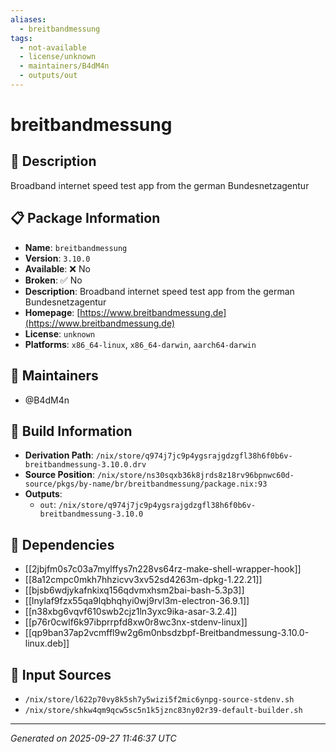 ```yaml
---
aliases:
  - breitbandmessung
tags:
  - not-available
  - license/unknown
  - maintainers/B4dM4n
  - outputs/out
---
```


# breitbandmessung

## 📝 Description

Broadband internet speed test app from the german Bundesnetzagentur

## 📋 Package Information

- **Name**: `breitbandmessung`
- **Version**: `3.10.0`
- **Available**: ❌ No
- **Broken**: ✅ No
- **Description**: Broadband internet speed test app from the german Bundesnetzagentur
- **Homepage**: [https://www.breitbandmessung.de](https://www.breitbandmessung.de)
- **License**: `unknown`
- **Platforms**: `x86_64-linux`, `x86_64-darwin`, `aarch64-darwin`
## 👥 Maintainers

- @B4dM4n


## 🔧 Build Information

- **Derivation Path**: `/nix/store/q974j7jc9p4ygsrajgdzgfl38h6f0b6v-breitbandmessung-3.10.0.drv`
- **Source Position**: `/nix/store/ns30sqxb36k8jrds8z18rv96bpnwc60d-source/pkgs/by-name/br/breitbandmessung/package.nix:93`
- **Outputs**:
  - `out`:  `/nix/store/q974j7jc9p4ygsrajgdzgfl38h6f0b6v-breitbandmessung-3.10.0`

## 🔗 Dependencies

- [[2jbjfm0s7c03a7mylffys7n228vs64rz-make-shell-wrapper-hook]]
- [[8a12cmpc0mkh7hhzicvv3xv52sd4263m-dpkg-1.22.21]]
- [[bjsb6wdjykafnkixq156qdvmxhsm2bai-bash-5.3p3]]
- [[lnylaf9fzx55qa9lqbhqhyi0wj9rvl3m-electron-36.9.1]]
- [[n38xbg6vqvf610swb2cjz1ln3yxc9ika-asar-3.2.4]]
- [[p76r0cwlf6k97ibprrpfd8xw0r8wc3nx-stdenv-linux]]
- [[qp9ban37ap2vcmffl9w2g6m0nbsdzbpf-Breitbandmessung-3.10.0-linux.deb]]

## 📁 Input Sources

- `/nix/store/l622p70vy8k5sh7y5wizi5f2mic6ynpg-source-stdenv.sh`
- `/nix/store/shkw4qm9qcw5sc5n1k5jznc83ny02r39-default-builder.sh`

---
*Generated on 2025-09-27 11:46:37 UTC*
